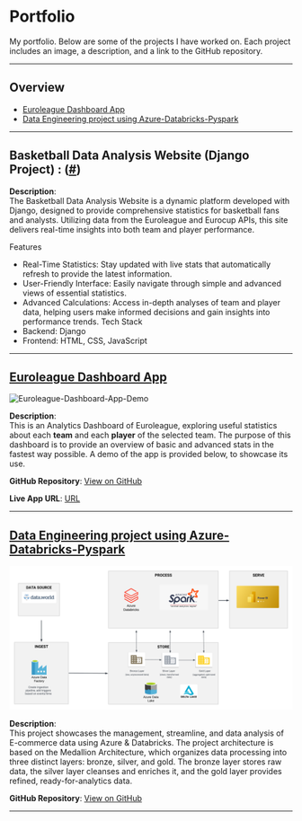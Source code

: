 # Portfolio

My portfolio. Below are some of the projects I have worked on. Each project includes an image, a description, and a link to the GitHub repository.

---

## Overview

- [Euroleague Dashboard App](#euroleague-dashboard-app)
- [Data Engineering project using Azure-Databricks-Pyspark](#data-engineering-project-using-azure-databricks-pyspark)

---

## Basketball Data Analysis Website (Django Project) : ([#](https://athk.pythonanywhere.com/))
**Description**:  
The Basketball Data Analysis Website is a dynamic platform developed with Django, designed to provide comprehensive statistics for basketball fans and analysts. Utilizing data from the Euroleague and Eurocup APIs, this site delivers real-time insights into both team and player performance.

Features
- Real-Time Statistics: Stay updated with live stats that automatically refresh to provide the latest information.
- User-Friendly Interface: Easily navigate through simple and advanced views of essential statistics.
- Advanced Calculations: Access in-depth analyses of team and player data, helping users make informed decisions and gain insights into performance trends.
Tech Stack
- Backend: Django
- Frontend: HTML, CSS, JavaScript 



---


## [Euroleague Dashboard App](https://github.com/ThanasisKouras/Euroleague-dashboard-app)
![Euroleague-Dashboard-App-Demo](assets/img/euroleague-app-browsing.gif)

**Description**:  
This is an Analytics Dashboard of Euroleague, exploring useful statistics about each **team** and each **player** of the selected team. The purpose of this dashboard is to provide an overview of basic and advanced stats in the fastest way possible. A demo of the app is provided below, to showcase its use.

**GitHub Repository**: [View on GitHub](https://github.com/ThanasisKouras/Euroleague-dashboard-app)

**Live App URL**: [URL](https://euroleague-dashboard.streamlit.app/)


---

## [Data Engineering project using Azure-Databricks-Pyspark](https://github.com/ThanasisKouras/E-Commerce-Data-Engineering-project-Azure-Databricks-Pyspark)
[![Data Engineering project architecture image](assets/img/Architecture.png)](assets/img/Architecture.png)

**Description**:  
This project showcases the management, streamline, and data analysis of E-commerce data using Azure & Databricks. The project architecture is based on the Medallion Architecture, which organizes data processing into three distinct layers: bronze, silver, and gold. The bronze layer stores raw data, the silver layer cleanses and enriches it, and the gold layer provides refined, ready-for-analytics data.

**GitHub Repository**: [View on GitHub](https://github.com/ThanasisKouras/E-Commerce-Data-Engineering-project-Azure-Databricks-Pyspark)



---




